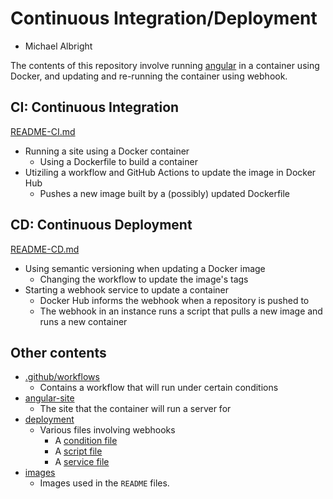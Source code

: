 # Continuous Integration/Deployment
- Michael Albright

The contents of this repository involve running [angular](angular-site) in a container using Docker, and updating and re-running the container using webhook.

## CI: Continuous Integration
[README-CI.md](README-CI.md)
* Running a site using a Docker container
  * Using a Dockerfile to build a container
* Utiziling a workflow and GitHub Actions to update the image in Docker Hub
  * Pushes a new image built by a (possibly) updated Dockerfile

## CD: Continuous Deployment
[README-CD.md](README-CD.md)
* Using semantic versioning when updating a Docker image
  * Changing the workflow to update the image's tags
* Starting a webhook service to update a container
  * Docker Hub informs the webhook when a repository is pushed to
  * The webhook in an instance runs a script that pulls a new image and runs a new container

## Other contents
* [.github/workflows](.github/workflows)
  * Contains a workflow that will run under certain conditions
* [angular-site](angular-site)
  * The site that the container will run a server for
* [deployment](deployment)
  * Various files involving webhooks
    * A [condition file](hooks.json)
    * A [script file](run-deploy.sh)
    * A [service file](webhook.service)
* [images](images)
  * Images used in the `README` files.
